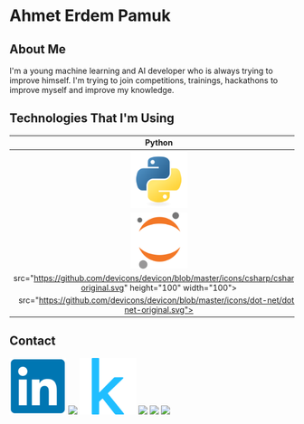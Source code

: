 # Ahmet Erdem Pamuk

## About Me

I'm a young machine learning and AI developer who is always trying to improve himself. I'm trying to join competitions, trainings, hackathons to improve myself and improve my knowledge.

## Technologies That I'm Using
| Python | Jupyter | Kaggle | NumPy | Pandas | TensorFlow | Sklearn | Streamlit | C# | .NET
|:---:|:---:|:---:|:---:|:---:|:---:|:---:|:---:|:---:|:---:|
| <img src="https://github.com/devicons/devicon/blob/master/icons/python/python-original.svg" height="100" width="100"> | <img 
<img src="https://github.com/devicons/devicon/blob/master/icons/jupyter/jupyter-original.svg" height="100" width="100"> | <img src="https://github.com/devicons/devicon/blob/master/icons/kaggle/kaggle-original.svg" height="100" width="100"> | <img src="https://github.com/devicons/devicon/blob/master/icons/numpy/numpy-original.svg" height="100" width="100"> | <img src="https://github.com/devicons/devicon/blob/master/icons/pandas/pandas-original.svg" height="100" width="100"> | <img src="https://github.com/devicons/devicon/blob/master/icons/tensorflow/tensorflow-original.svg" height="100" width="90"> | <img src="https://github.com/devicons/devicon/blob/master/icons/scikitlearn/scikitlearn-original.svg" height="100" width="90"> | <img src="https://github.com/devicons/devicon/blob/master/icons/streamlit/streamlit-original.svg" height="100" width="100"> | <img 
src="https://github.com/devicons/devicon/blob/master/icons/csharp/csharp-original.svg" height="100" width="100"> | <img 
src="https://github.com/devicons/devicon/blob/master/icons/dot-net/dot-net-original.svg"> | 

## Contact
<a href="https://www.linkedin.com/in/ahmet-erdem-pamuk"><img weight="100" height="100" src="https://github.com/devicons/devicon/blob/master/icons/linkedin/linkedin-original.svg"></a>
<a href="https://www.instagram.com/ahmeterdempmk"><img weight="100" height="100" src="https://cdn.pixabay.com/photo/2021/06/15/12/14/instagram-6338393_1280.png"></a>
<a href="https://www.kaggle.com/ahmeterdempamuk"><img weight="100" height="100" src="https://github.com/devicons/devicon/blob/master/icons/kaggle/kaggle-original.svg"></a>
<a href="https://huggingface.co/ahmeterdempmk"><img weight="100" height="100" src="https://workable-application-form.s3.amazonaws.com/advanced/production/61557f91d9510741dc62e7f8/c3635b59-a3d2-444a-b636-a9d0061dcdde"></a>
<a href="https://discord.com/users/472486824024211456"><img weight="100" height="100" src="https://blog.pinwheel.com/hubfs/636e0a6a49cf127bf92de1e2_icon_clyde_blurple_RGB.png"></a>
<a href="https://medium.com/@ahmeterdempmk"><img weight="100" height="100" src="https://miro.medium.com/v2/resize:fit:2400/1*6_fgYnisCa9V21mymySIvA.png"></a>
